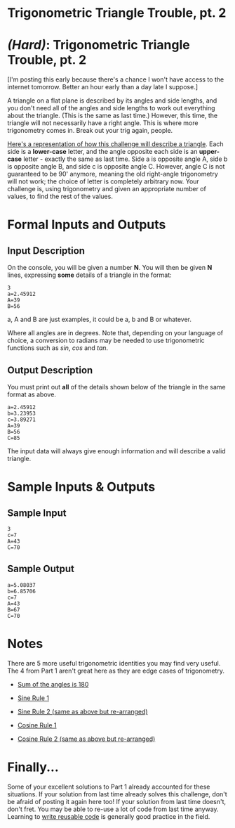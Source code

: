 # Trigonometric Triangle Trouble, pt. 2
<div class="md"><h1><a href="#HardIcon"></a> <em>(Hard)</em>: Trigonometric Triangle Trouble, pt. 2</h1>
<p>[I'm posting this early because there's a chance I won't have access to the internet tomorrow. Better an hour early than a day late I suppose.]</p>
<p>A triangle on a flat plane is described by its angles and side lengths, and you don't need all of the angles and side lengths to work out everything about the triangle. (This is the same as last time.) However, this time, the triangle will not necessarily have a right angle. This is where more trigonometry comes in. Break out your trig again, people.</p>
<p><a href="http://i.imgur.com/Q3qUoRg.png">Here's a representation of how this challenge will describe a triangle</a>. Each side is a <strong>lower-case</strong> letter, and the angle opposite each side is an <strong>upper-case</strong> letter - exactly the same as last time. Side a is opposite angle A, side b is opposite angle B, and side c is opposite angle C. However, angle C is not guaranteed to be 90' anymore, meaning the old right-angle trigonometry will not work; the choice of letter is completely arbitrary now. Your challenge is, using trigonometry and given an appropriate number of values, to find the rest of the values.</p>
<h1>Formal Inputs and Outputs</h1>
<h2>Input Description</h2>
<p>On the console, you will be given a number <strong>N</strong>. You will then be given <strong>N</strong> lines, expressing <strong>some</strong> details of a triangle in the format:</p>
<pre><code>3
a=2.45912
A=39
B=56
</code></pre>
<p>a, A and B are just examples, it could be a, b and B or whatever.</p>
<p>Where all angles are in degrees. Note that, depending on your language of choice, a conversion to radians may be needed to use trigonometric functions such as <em>sin</em>, <em>cos</em> and <em>tan</em>.</p>
<h2>Output Description</h2>
<p>You must print out <strong>all</strong> of the details shown below of the triangle in the same format as above.</p>
<pre><code>a=2.45912
b=3.23953
c=3.89271
A=39
B=56
C=85
</code></pre>
<p>The input data will always give enough information and will describe a valid triangle.</p>
<h1>Sample Inputs &amp; Outputs</h1>
<h2>Sample Input</h2>
<pre><code>3
c=7
A=43
C=70
</code></pre>
<h2>Sample Output</h2>
<pre><code>a=5.08037
b=6.85706
c=7
A=43
B=67
C=70
</code></pre>
<h1>Notes</h1>
<p>There are 5 more useful trigonometric identities you may find very useful. The 4 from Part 1 aren't great here as they are edge cases of trigonometry.</p>
<ul>
<li><p><a href="http://latex.codecogs.com/gif.latex?%5Cmathbf%7BA%7D+%5Cmathbf%7BB%7D+%5Cmathbf%7BC%7D%3D180%5E%7B%5Ccirc%7D">Sum of the angles is 180</a></p></li>
<li><p><a href="http://latex.codecogs.com/gif.latex?%5Cfrac%7B%5Cmathbf%7Ba%7D%7D%7Bsin%20%5Cmathbf%7BA%7D%7D%3D%5Cfrac%7B%5Cmathbf%7Bb%7D%7D%7Bsin%20%5Cmathbf%7BB%7D%7D%3D%5Cfrac%7B%5Cmathbf%7Bc%7D%7D%7Bsin%20%5Cmathbf%7BC%7D%7D">Sine Rule 1</a></p></li>
<li><p><a href="http://latex.codecogs.com/gif.latex?%5Cfrac%7Bsin%20%5Cmathbf%7BA%7D%7D%7B%5Cmathbf%7Ba%7D%7D%3D%5Cfrac%7Bsin%20%5Cmathbf%7BB%7D%7D%7B%5Cmathbf%7Bb%7D%7D%3D%5Cfrac%7Bsin%20%5Cmathbf%7BC%7D%7D%7B%5Cmathbf%7Bc%7D%7D">Sine Rule 2 (same as above but re-arranged)</a></p></li>
<li><p><a href="http://latex.codecogs.com/gif.latex?%5Cmathbf%7Ba%7D%5E2%3D%5Cmathbf%7Bb%7D%5E2+%5Cmathbf%7Bc%7D%5E2-2%5Cmathbf%7Bbc%7D%5Ccos%5Cmathbf%7BA%7D">Cosine Rule 1</a></p></li>
<li><p><a href="http://latex.codecogs.com/gif.latex?%5Cfrac%7B%5Cmathbf%7Bb%7D%5E2+%5Cmathbf%7Bc%7D%5E2-%5Cmathbf%7Ba%7D%5E2%7D%7B2%5Cmathbf%7Bbc%7D%7D%3D%5Ccos%5Cmathbf%7BA%7D">Cosine Rule 2 (same as above but re-arranged)</a></p></li>
</ul>
<h1>Finally...</h1>
<p>Some of your excellent solutions to Part 1 already accounted for these situations. If your solution from last time already solves this challenge, don't be afraid of posting it again here too! If your solution from last time doesn't, don't fret. You may be able to re-use a lot of code from last time anyway. Learning to <a href="http://en.wikipedia.org/wiki/Reusability">write reusable code</a> is generally good practice in the field. </p>
</div>
